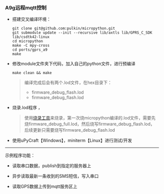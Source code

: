 ### A9g远程mqtt控制



- 搭建交叉编译环境：

  ```shell
  git clone git@github.com:pulkin/micropython.git
  git submodule update --init --recursive lib/axtls lib/GPRS_C_SDK lib/csdtk42-linux
  cd micropython
  make -C mpy-cross
  cd ports/gprs_a9
  make
  ```

- 修改module文件夹下代码，加入自己的python文件，进行预编译

  ```shell
  make clean && make
  ```

  

  > 编译完成后会有两个.lod文件，在hex目录下：
  >
  > - firmware_debug_flash.lod
  > - firmware_debug_flash.lod

- 烧录.lod程序
  ，

  > 使用[烧录工具](http://wiki.ai-thinker.com/_media/gprs/tools/firmwarw_tool_v2.1.7z)来烧录，第一次烧micropython编译的.lod文件，需要先烧firmware_debug_full.lod，然后烧写firmware_debug_flash.lod，后续更新只需要烧写firmware_debug_flash.lod

- 使用uPyCraft【Windows】，miniterm【Linux】进行测试/开发

------------

示例程序功能：

- 读取串口数据，publish到指定的服务器上

- 异步读取最新一条收到的SMS短信，写入串口
- 读取GPS数据上传到mqtt服务区上

